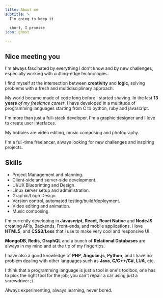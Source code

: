 ```yaml
---
title: About me
subtitle: >
  I'm going to keep it

  short, I promise
icon: ghost

---
```



## Nice meeting you

I'm always fascinated by everything I don't know and by new challenges, especially
working with cutting-edge technologies.

I find myself at the intersection between __creativity__ and __logic__, solving problems
with a fresh and multidisciplinary approach.

My world became made of code long before I started shaving. In the last __13 years__ _of my freelance career_, I have developed in a multitude of programming languages starting from C to python, ruby and javascript.

I'm more than just a full-stack developer, I'm a graphic designer and
I love to create user interfaces.

My hobbies are video editing, music composing and photography.

I'm a full-time freelancer, always looking for new challenges and inspiring projects.

## Skills

 - Project Management and planning.
 - Client-side and server-side development.
 - UI/UX Blueprinting and Design.
 - Linux server setup and administration.
 - Graphic/Logo Design.
 - Version control, automated testing/build/deployment.
 - Video editing and animation.
 - Music composing.

I'm currently developing in __Javascript__, __React__, __React Native__ and __NodeJS__
creating APIs, Backends, Front-ends, and mobile applications.
I love __HTML5__, and __CSS3__/__Less__ that i use to make very cool and responsive UI.

[//]: # (I should also mention that I use on a daily basis __MongoDB__, __Redis__, __GraphQL__ and a bunch of __Relational Databases__.)

__MongoDB__, __Redis__, __GraphQL__ and a bunch of __Relational Databases__ are always in my mind and at the tip of my fingertips.

I have also a good knowledge of __PHP__, __Angular.js__, __Python__, and I have no problem dealing with other languages such as  __Java__, __C/C++/C#__, __LUA__, etc.

I think that a programming language is just a tool in one's toolbox,
one has to pick the right tool for the job; you
can't repair a car using just a screwdriver ;)

Always experimenting, always learning, never bored.
